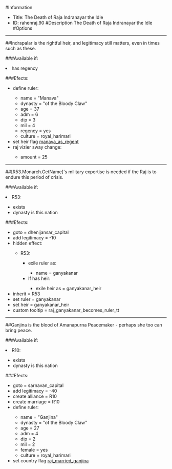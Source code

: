 #Information
 - Title: The Death of Raja Indranayar the Idle
 - ID: rahenraj.90
#Description
The Death of Raja Indranayar the Idle
#Options

___
##Indrapalar is the rightful heir, and legitimacy still matters, even in times such as these.

###Available if:
<li>has regency</li>

###Efects:<ul><li>define ruler:</li><ul><li>name = "Manava"</li><li>dynasty = "of the Bloody Claw"</li><li>age = 37</li><li>adm = 6</li><li>dip = 3</li><li>mil = 4</li><li>regency = yes</li><li>culture = royal_harimari</li></ul><li>set heir flag [manava_as_regent](../flags/manava_as_regent.md)</li><li>raj vizier sway change:</li><ul><li>amount = 25</li></ul></ul>

___
##[R53.Monarch.GetName]'s military expertise is needed if the Raj is to endure this period of crisis.

###Available if:
<li>R53:</li><ul><li>exists</li><li>dynasty is this nation</li></ul>

###Efects:<ul><li>goto = dhenijansar_capital</li><li>add legitimacy = -10</li><li>hidden effect:</li><ul><li>R53:</li><ul><li>exile ruler as:</li><ul><li>name = ganyakanar</li></ul><li>If has heir:</li><ul><li>exile heir as = ganyakanar_heir</li></ul></ul></ul><li>inherit = R53</li><li>set ruler = ganyakanar</li><li>set heir = ganyakanar_heir</li><li>custom tooltip = raj_ganyakanar_becomes_ruler_tt</li></ul>

___
##Ganjina is the blood of Amanapurna Peacemaker - perhaps she too can bring peace.

###Available if:
<li>R10:</li><ul><li>exists</li><li>dynasty is this nation</li></ul>

###Efects:<ul><li>goto = sarnavan_capital</li><li>add legitimacy = -40</li><li>create alliance = R10</li><li>create marriage = R10</li><li>define ruler:</li><ul><li>name = "Ganjina"</li><li>dynasty = "of the Bloody Claw"</li><li>age = 27</li><li>adm = 4</li><li>dip = 2</li><li>mil = 2</li><li>female = yes</li><li>culture = royal_harimari</li></ul><li>set country flag [raj_married_ganjina](../flags/raj_married_ganjina.md)</li></ul>
